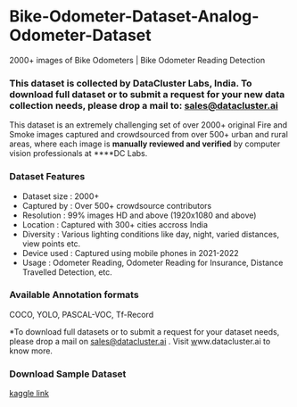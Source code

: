 # Bike-Odometer-Dataset-Analog-Odometer-Dataset
2000+ images of Bike Odometers | Bike Odometer Reading Detection


### **This dataset is collected by DataCluster Labs, India. To download full dataset or to submit a request for your new data collection needs, please drop a mail to:&nbsp;[sales@datacluster.ai](mailto:sales@datacluster.ai)**

This dataset is an extremely challenging set of over 2000+ original Fire and Smoke images captured and crowdsourced from over 500+ urban and rural areas, where each image is **manually reviewed and verified** by computer vision professionals at ****DC Labs.

### **Dataset Features**

- Dataset size   : 2000+
- Captured by  : Over 500+ crowdsource contributors
- Resolution     : 99% images HD and above (1920x1080 and above)
- Location        : Captured with 300+ cities accross India
- Diversity        : Various lighting conditions like day, night, varied distances, view points etc.
- Device used  : Captured using mobile phones in 2021-2022
- Usage            : Odometer Reading, Odometer Reading for Insurance, Distance Travelled Detection, etc.
### Available Annotation formats

COCO, YOLO, PASCAL-VOC, Tf-Record

*To download full datasets or to submit a request for your dataset needs, please drop a mail on sales@datacluster.ai . Visit&nbsp;[w](http://www.datacluster.in/)ww.datacluster.ai to know more.

### **Download Sample Dataset**  
[kaggle link](https://www.kaggle.com/datasets/dataclusterlabs/bike-odometer-dataset-analog-odometer-dataset)
